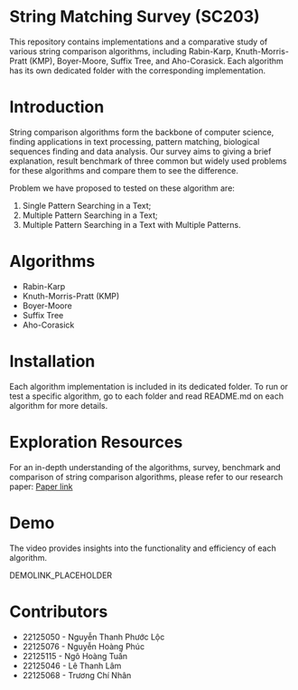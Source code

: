 # String Matching Survey (SC203)

This repository contains implementations and a comparative study of various string comparison algorithms, including Rabin-Karp, Knuth-Morris-Pratt (KMP), Boyer-Moore, Suffix Tree, and Aho-Corasick. Each algorithm has its own dedicated folder with the corresponding implementation.

# Introduction

String comparison algorithms form the backbone of computer science, finding applications in text processing, pattern matching, biological sequences finding and data analysis. Our survey aims to giving a brief explanation, result benchmark of three common but widely used problems for these algorithms and compare them to see the difference.

Problem we have proposed to tested on these algorithm are:
1. Single Pattern Searching in a Text;
2. Multiple Pattern Searching in a Text;
3. Multiple Pattern Searching in a Text with Multiple Patterns.

# Algorithms

- Rabin-Karp
- Knuth-Morris-Pratt (KMP)
- Boyer-Moore
- Suffix Tree
- Aho-Corasick

# Installation

Each algorithm implementation is included in its dedicated folder. To run or test a specific algorithm, go to each folder and read README.md on each algorithm for more details.

# Exploration Resources

For an in-depth understanding of the algorithms, survey, benchmark and comparison of string comparison algorithms, please refer to our research paper: [Paper link](https://github.com/ntploc21/string-matching-sc203/blob/rewrite-README-2/Unraveling_Exact_String_Matching_Algorithms__Survey__Experiment_and_Comparison.pdf)

# Demo

The video provides insights into the functionality and efficiency of each algorithm.

DEMOLINK_PLACEHOLDER

# Contributors

- 22125050 - Nguyễn Thanh Phước Lộc
- 22125076 - Nguyễn Hoàng Phúc
- 22125115 - Ngô Hoàng Tuấn
- 22125046 - Lê Thanh Lâm
- 22125068 - Trương Chí Nhân
